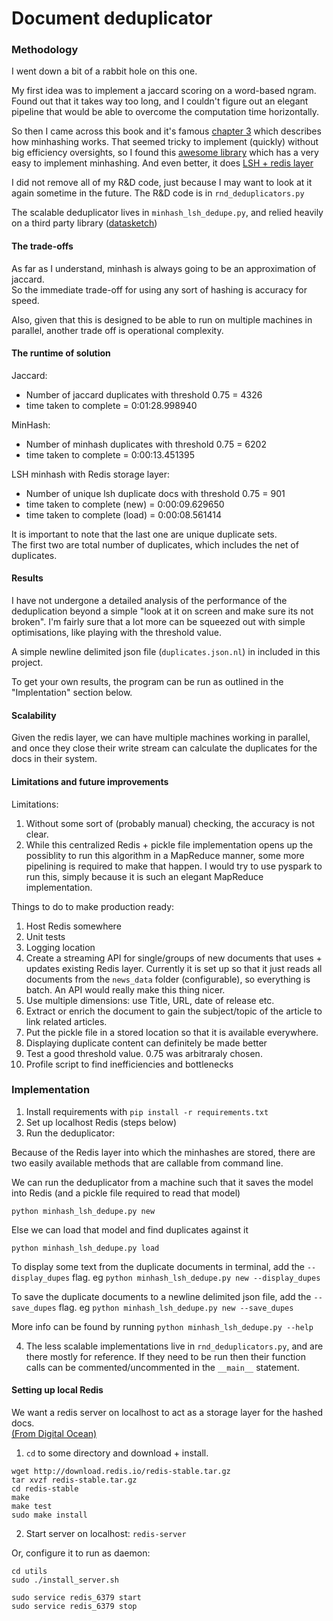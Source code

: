 # Document deduplicator

### Methodology

I went down a bit of a rabbit hole on this one.

My first idea was to implement a jaccard scoring on a word-based ngram.
Found out that it takes way too long, and I couldn't figure out an elegant pipeline that
would be able to overcome the computation time horizontally.

So then I came across this book and it's famous [chapter 3](http://infolab.stanford.edu/~ullman/mmds/ch3.pdf)
which describes how minhashing works.  That seemed tricky to implement (quickly) without big
efficiency oversights, so I found this [awesome library](https://github.com/ekzhu/datasketch)
which has a very easy to implement minhashing.  And even better, it does
[LSH + redis layer](https://ekzhu.github.io/datasketch/lsh.html)

I did not remove all of my R&D code, just because I may want to look at it again
sometime in the future.  The R&D code is in `rnd_deduplicators.py`

The scalable deduplicator lives in `minhash_lsh_dedupe.py`, and relied heavily on 
a third party library ([datasketch](https://ekzhu.github.io/datasketch/index.html))

#### The trade-offs

As far as I understand, minhash is always going to be an approximation of jaccard.  
So the immediate trade-off for using any sort of hashing is accuracy for speed.

Also, given that this is designed to be able to run on multiple machines in parallel, 
another trade off is operational complexity.


#### The runtime of solution

Jaccard:
- Number of jaccard duplicates with threshold 0.75 = 4326
- time taken to complete = 0:01:28.998940

MinHash:
- Number of minhash duplicates with threshold 0.75 = 6202
- time taken to complete = 0:00:13.451395

LSH minhash with Redis storage layer:
- Number of unique lsh duplicate docs with threshold 0.75 = 901
- time taken to complete (new) = 0:00:09.629650
- time taken to complete (load) = 0:00:08.561414

It is important to note that the last one are unique duplicate sets.  
The first two are total number of duplicates, which includes the net of duplicates.

#### Results

I have not undergone a detailed analysis of the performance of the deduplication beyond
a simple "look at it on screen and make sure its not broken".
I'm fairly sure that a lot more can be squeezed out with simple optimisations, like playing
with the threshold value.

A simple newline delimited json file (`duplicates.json.nl`) in included in this project.

To get your own results, the program can be run as outlined in the "Implentation" section below.

#### Scalability

Given the redis layer, we can have multiple machines working in parallel, and once
they close their write stream can calculate the duplicates for the docs in their system.


#### Limitations and future improvements

Limitations:

1)  Without some sort of (probably manual) checking, the accuracy is not clear.
2)  While this centralized Redis + pickle file implementation opens up the possiblity
to run this algorithm in a MapReduce manner, some more pipelining is required to make
that happen.  I would try to use pyspark to run this, simply because it is such an elegant
MapReduce implementation.


Things to do to make production ready:

1)  Host Redis somewhere
2)  Unit tests
3)  Logging location
4)  Create a streaming API for single/groups of new documents that uses + updates existing Redis layer.
Currently it is set up so that it just reads all documents from the `news_data` folder (configurable), 
so everything is batch.  An API would really make this thing nicer.
5)  Use multiple dimensions: use Title, URL, date of release etc.
6)  Extract or enrich the document to gain the subject/topic of the article to link related articles.
7)  Put the pickle file in a stored location so that it is available everywhere.
8)  Displaying duplicate content can definitely be made better
9)  Test a good threshold value.  0.75 was arbitraraly chosen.
10)  Profile script to find inefficiencies and bottlenecks

### Implementation

1)  Install requirements with `pip install -r requirements.txt`
2)  Set up localhost Redis (steps below)
3)  Run the deduplicator:

Because of the Redis layer into which the minhashes are stored, there are two easily
available methods that are callable from command line.

We can run the deduplicator from a machine such that it saves the model into Redis
(and a pickle file required to read that model)

```
python minhash_lsh_dedupe.py new
```

Else we can load that model and find duplicates against it

```
python minhash_lsh_dedupe.py load
```

To display some text from the duplicate documents in terminal, add the `--display_dupes` flag.
eg `python minhash_lsh_dedupe.py new --display_dupes`

To save the duplicate documents to a newline delimited json file, add the `--save_dupes` flag.
eg `python minhash_lsh_dedupe.py new --save_dupes`

More info can be found by running `python minhash_lsh_dedupe.py --help`


4)  The less scalable implementations live in `rnd_deduplicators.py`, and are there mostly
for reference.  If they need to be run then their function calls can be commented/uncommented
in the `__main__` statement.

#### Setting up local Redis

We want a redis server on localhost to act as a storage layer for the hashed docs.  
[(From Digital Ocean)](https://www.digitalocean.com/community/tutorials/how-to-install-and-use-redis)

1) `cd` to some directory and download + install.
```
wget http://download.redis.io/redis-stable.tar.gz
tar xvzf redis-stable.tar.gz
cd redis-stable
make
make test
sudo make install
```
2)  Start server on localhost:  `redis-server`

Or, configure it to run as daemon:
```
cd utils
sudo ./install_server.sh

sudo service redis_6379 start
sudo service redis_6379 stop
```